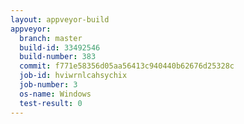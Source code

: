 ```yaml
---
layout: appveyor-build
appveyor:
  branch: master
  build-id: 33492546
  build-number: 383
  commit: f771e58356d05aa56413c940440b62676d25328c
  job-id: hviwrnlcahsychix
  job-number: 3
  os-name: Windows
  test-result: 0
---
```

